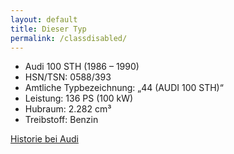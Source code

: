 ```yaml
---
layout: default
title: Dieser Typ
permalink: /classdisabled/
---
```


* Audi 100 STH (1986 – 1990)
* HSN/TSN: 0588/393
* Amtliche Typbezeichnung: „44 (AUDI 100 STH)“
* Leistung: 136 PS (100 kW)
* Hubraum: 2.282 cm³
* Treibstoff: Benzin

[Historie bei Audi](http://www.audi.com/corporate/de/unternehmen/historie/modelle/audi-100-1982-01.html)
